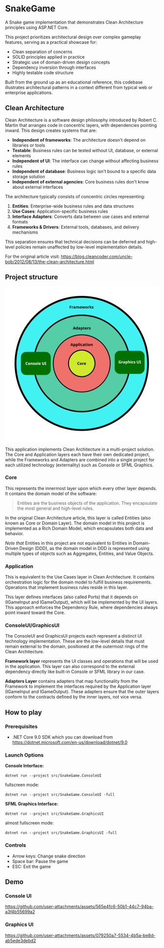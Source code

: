 # SnakeGame

A Snake game implementation that demonstrates Clean Architecture principles using ASP.NET Core.

This project prioritizes architectural design over complex gameplay features, serving as a practical showcase for:
- Clean separation of concerns
- SOLID principles applied in practice
- Strategic use of domain-driven design concepts
- Dependency inversion through interfaces
- Highly testable code structure

Built from the ground up as an educational reference, this codebase illustrates architectural patterns in a context different from typical web or enterprise applications.

## Clean Architecture

Clean Architecture is a software design philosophy introduced by Robert C. Martin that arranges code in concentric layers, with dependencies pointing inward. This design creates systems that are:

- **Independent of frameworks**: The architecture doesn't depend on libraries or tools
- **Testable**: Business rules can be tested without UI, database, or external elements
- **Independent of UI**: The interface can change without affecting business rules
- **Independent of database**: Business logic isn't bound to a specific data storage solution
- **Independent of external agencies**: Core business rules don't know about external interfaces

The architecture typically consists of concentric circles representing:
1. **Entities**: Enterprise-wide business rules and data structures
2. **Use Cases**: Application-specific business rules
3. **Interface Adapters**: Converts data between use cases and external formats
4. **Frameworks & Drivers**: External tools, databases, and delivery mechanisms

This separation ensures that technical decisions can be deferred and high-level policies remain unaffected by low-level implementation details.

For the original article visit: https://blog.cleancoder.com/uncle-bob/2012/08/13/the-clean-architecture.html

## Project structure
<img src="./snake_game_architecture.svg" alt="Software architecture of the project" />

This application implements Clean Architecture in a multi-project solution. The Core and Application layers each have their own dedicated project, while the Frameworks and Adapters are combined into a single project for each utilized technology (externality) such as Console or SFML Graphics.

### Core
This represents the innermost layer upon which every other layer depends. It contains the domain model of the software:

> Entities are the business objects of the application. They encapsulate the most general and high-level rules.

In the original Clean Architecture article, this layer is called Entities (also known as Core or Domain Layer).
The domain model in this project is implemented as a Rich Domain Model, which encapsulates both data and behavior.

*Note that* Entities in this project are not equivalent to Entities in Domain-Driven Design (DDD), as the domain model in DDD is represented using multiple types of objects such as Aggregates, Entities, and Value Objects.

### Application
This is equivalent to the Use Cases layer in Clean Architecture. It contains orchestration logic for the domain model to fulfill business requirements. Operations that implement business rules reside in this layer.

This layer defines interfaces (also called Ports) that it depends on (IGameInput and IGameOutput), which will be implemented by the UI layers. This approach enforces the Dependency Rule, where dependencies always point inward toward the Core.

### ConsoleUI/GraphicsUI
The ConsoleUI and GraphicsUI projects each represent a distinct UI technology implementation. These are the low-level details that must remain external to the domain, positioned at the outermost rings of the Clean Architecture.

**Framework layer** represents the UI classes and operations that will be used in the application. This layer can also correspond to the external dependency directly like built-in Console or SFML library in our case.

**Adapters Layer** contains adapters that map functionality from the Framework to implement the interfaces required by the Application layer (IGameInput and IGameOutput). These adapters ensure that the outer layers conform to the contracts defined by the inner layers, not vice versa.

## How to play
### Prerequisites
- .NET Core 9.0 SDK which you can download from https://dotnet.microsoft.com/en-us/download/dotnet/9.0

### Launch Options

**Console Interface:**

`dotnet run --project src/SnakeGame.ConsoleUI`

fullscreen mode: 

`dotnet run --project src/SnakeGame.ConsoleUI -full`

**SFML Graphics Interface:**

`dotnet run --project src/SnakeGame.GraphicsUI`

almost fullscreen mode: 

`dotnet run --project src/SnakeGame.GraphicsUI -full`

### Controls
- Arrow keys: Change snake direction
- Space bar: Pause the game
- ESC: Exit the game

## Demo
### Console UI

https://github.com/user-attachments/assets/565e4fc6-50b1-44c7-94ba-a3f4b55699a2

### Graphics UI

https://github.com/user-attachments/assets/079250a7-5534-4b5a-be8d-ab5ede3debd2
